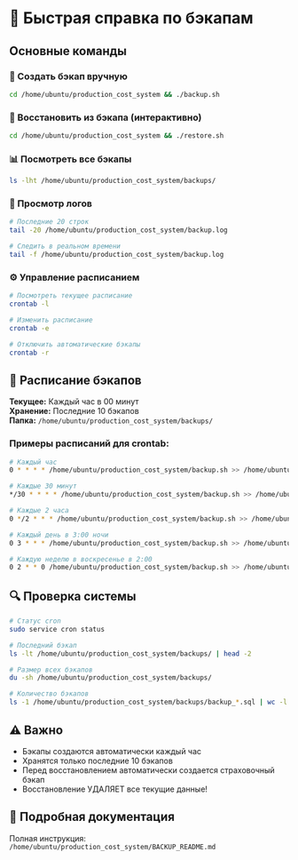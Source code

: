
# 🚀 Быстрая справка по бэкапам

## Основные команды

### 💾 Создать бэкап вручную
```bash
cd /home/ubuntu/production_cost_system && ./backup.sh
```

### 🔄 Восстановить из бэкапа (интерактивно)
```bash
cd /home/ubuntu/production_cost_system && ./restore.sh
```

### 📊 Посмотреть все бэкапы
```bash
ls -lht /home/ubuntu/production_cost_system/backups/
```

### 📝 Просмотр логов
```bash
# Последние 20 строк
tail -20 /home/ubuntu/production_cost_system/backup.log

# Следить в реальном времени
tail -f /home/ubuntu/production_cost_system/backup.log
```

### ⚙️ Управление расписанием
```bash
# Посмотреть текущее расписание
crontab -l

# Изменить расписание
crontab -e

# Отключить автоматические бэкапы
crontab -r
```

## 📅 Расписание бэкапов

**Текущее:** Каждый час в 00 минут  
**Хранение:** Последние 10 бэкапов  
**Папка:** `/home/ubuntu/production_cost_system/backups/`

### Примеры расписаний для crontab:

```bash
# Каждый час
0 * * * * /home/ubuntu/production_cost_system/backup.sh >> /home/ubuntu/production_cost_system/backup.log 2>&1

# Каждые 30 минут
*/30 * * * * /home/ubuntu/production_cost_system/backup.sh >> /home/ubuntu/production_cost_system/backup.log 2>&1

# Каждые 2 часа
0 */2 * * * /home/ubuntu/production_cost_system/backup.sh >> /home/ubuntu/production_cost_system/backup.log 2>&1

# Каждый день в 3:00 ночи
0 3 * * * /home/ubuntu/production_cost_system/backup.sh >> /home/ubuntu/production_cost_system/backup.log 2>&1

# Каждую неделю в воскресенье в 2:00
0 2 * * 0 /home/ubuntu/production_cost_system/backup.sh >> /home/ubuntu/production_cost_system/backup.log 2>&1
```

## 🔍 Проверка системы

```bash
# Статус cron
sudo service cron status

# Последний бэкап
ls -lt /home/ubuntu/production_cost_system/backups/ | head -2

# Размер всех бэкапов
du -sh /home/ubuntu/production_cost_system/backups/

# Количество бэкапов
ls -1 /home/ubuntu/production_cost_system/backups/backup_*.sql | wc -l
```

## ⚠️ Важно

- Бэкапы создаются автоматически каждый час
- Хранятся только последние 10 бэкапов
- Перед восстановлением автоматически создается страховочный бэкап
- Восстановление УДАЛЯЕТ все текущие данные!

## 📖 Подробная документация

Полная инструкция: `/home/ubuntu/production_cost_system/BACKUP_README.md`
